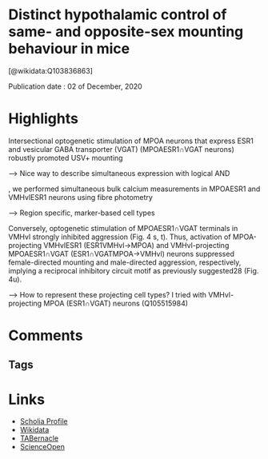 
Distinct hypothalamic control of same- and opposite-sex mounting behaviour in mice
==================================================================================
  
  [@wikidata:Q103836863]  
  
Publication date : 02 of December, 2020  

# Highlights

Intersectional optogenetic stimulation of MPOA neurons that express ESR1 and vesicular GABA transporter (VGAT) (MPOAESR1∩VGAT neurons) robustly promoted USV+ mounting

--> Nice way to describe simultaneous expression with logical AND

, we performed simultaneous bulk calcium measurements in MPOAESR1 and VMHvlESR1 neurons using fibre photometry

--> Region specific, marker-based cell types

Conversely, optogenetic stimulation of MPOAESR1∩VGAT terminals in VMHvl strongly inhibited aggression (Fig. 4 s, t). Thus, activation of MPOA-projecting VMHvlESR1 (ESR1VMHvl→MPOA) and VMHvl-projecting MPOAESR1∩VGAT (ESR1∩VGATMPOA→VMHvl) neurons suppressed female-directed mounting and male-directed aggression, respectively, implying a reciprocal inhibitory circuit motif as previously suggested28 (Fig. 4u).

--> How to represent these projecting cell types? I tried with VMHvl-projecting MPOA (ESR1∩VGAT) neurons (Q105515984)



# Comments

## Tags

# Links
  
 * [Scholia Profile](https://scholia.toolforge.org/work/Q103836863)  
 * [Wikidata](https://www.wikidata.org/wiki/Q103836863)  
 * [TABernacle](https://tabernacle.toolforge.org/?#/tab/manual/Q103836863/P921%3BP4510)  
 * [ScienceOpen](https://www.scienceopen.com/search#('v'~3_'id'~''_'isExactMatch'~true_'context'~null_'kind'~77_'order'~0_'orderLowestFirst'~false_'query'~'Distinct%20hypothalamic%20control%20of%20same-%20and%20opposite-sex%20mounting%20behaviour%20in%20mice'_'filters'~!*_'hideOthers'~false))  
